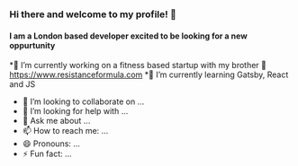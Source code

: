 ### Hi there and welcome to my profile!  👋
#### I am a London based developer excited to be looking for a new oppurtunity




 *🔭 I’m currently working on a fitness based startup with my brother 🏃
    https://www.resistanceformula.com
 *🌱 I’m currently learning Gatsby, React and JS
- 👯 I’m looking to collaborate on ...
- 🤔 I’m looking for help with ...
- 💬 Ask me about ...
- 📫 How to reach me: ...
- 😄 Pronouns: ...
- ⚡ Fun fact: ...

